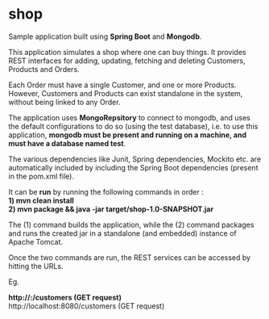 # shop
Sample application built using <b>Spring Boot</b> and <b>Mongodb</b>.  

This application simulates a shop where one can buy things. It provides REST interfaces for adding, updating, fetching and deleting Customers, Products and Orders.  


Each Order must have a single Customer, and one or more Products. However, Customers and Products can exist standalone in the system, without being linked to any Order.  


The application uses <b>MongoRepsitory</b> to connect to mongodb, and uses the default configurations to do so (using the test database), i.e. to use this application, <b>mongodb must be present and running on a machine, and must have a database named test</b>.  

The various dependencies like Junit, Spring dependencies, Mockito etc. are automatically included by including the Spring Boot dependencies (present in the pom.xml file).  


It can be <b>run</b> by running the following commands in order :  
<b>1) mvn clean install</b>  
<b>2) mvn package && java -jar target/shop-1.0-SNAPSHOT.jar</b>  

The (1) command builds the application, while the (2) command packages and runs the created jar in a standalone (and embedded) instance of Apache Tomcat.  

Once the two commands are run, the REST services can be accessed by hitting the URLs.  

Eg.  

<b>http://<server-name>:<port>/customers (GET request)</b>  
http://localhost:8080/customers (GET request)  
